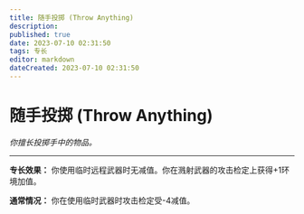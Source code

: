 ```yaml
---
title: 随手投掷 (Throw Anything)
description: 
published: true
date: 2023-07-10 02:31:50
tags: 专长
editor: markdown
dateCreated: 2023-07-10 02:31:50
---
```


# 随手投掷 (Throw Anything)

_你擅长投掷手中的物品。_

* * *

**专长效果：** 你使用临时远程武器时无减值。你在溅射武器的攻击检定上获得+1环境加值。

**通常情况：** 你在使用临时武器时攻击检定受-4减值。

